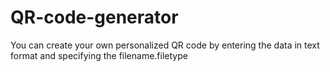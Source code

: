 # QR-code-generator
You can create your own personalized QR code by entering the data in text format and specifying the filename.filetype 
